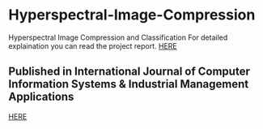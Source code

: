 # Hyperspectral-Image-Compression
Hyperspectral Image Compression and Classification
For detailed explaination you can read the project report. [HERE](https://drive.google.com/file/d/1YV811CKdNHn_GFoZeSKg19K0ejCKWfbD/view?usp=sharing)

## Published in International Journal of Computer Information Systems & Industrial Management Applications
[HERE](https://www.researchgate.net/profile/Santwana-Sagnika/publication/372829131_Hyperspectral_Image_Compression_using_Modified_Convolutional_Autoencoder/links/64c9d6c97eacf602634db42a/Hyperspectral-Image-Compression-using-Modified-Convolutional-Autoencoder.pdf)
